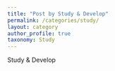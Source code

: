```yaml
---
title: "Post by Study & Develop"
permalink: /categories/study/
layout: category
author_profile: true
taxonomy: Study
---
```


Study & Develop